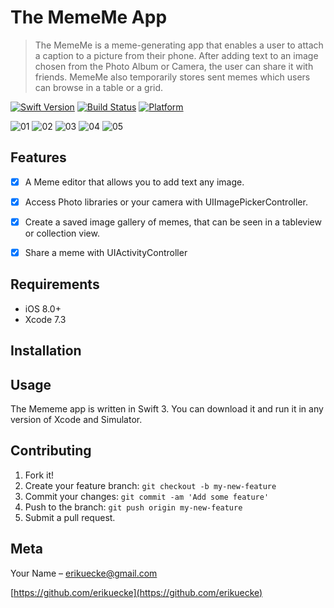 # The MemeMe App
> The MemeMe is a meme-generating app that enables a user to attach a caption to a picture from their phone. After adding text to an image chosen from the Photo Album or Camera, the user can share it with friends. MemeMe also temporarily stores sent memes which users can browse in a table or a grid.

[![Swift Version][swift-image]][swift-url]
[![Build Status][travis-image]][travis-url] 
[![Platform](https://img.shields.io/cocoapods/p/LFAlertController.svg?style=flat)](http://cocoapods.org/pods/LFAlertController)



![01](https://user-images.githubusercontent.com/17869297/30176591-03b2282e-93d1-11e7-966a-d29019271f00.jpg)
![02](https://user-images.githubusercontent.com/17869297/30176592-03b9b792-93d1-11e7-98dd-8555d954e5bf.jpg)
![03](https://user-images.githubusercontent.com/17869297/30176594-03be6698-93d1-11e7-9d6f-d1e610f4438f.jpg)
![04](https://user-images.githubusercontent.com/17869297/30176595-03c00372-93d1-11e7-91a7-ea83adc24564.jpg)
![05](https://user-images.githubusercontent.com/17869297/30176593-03bbd306-93d1-11e7-9e07-9a04a3aeb624.jpg)

## Features

- [x] A Meme editor that allows you to add text any image.
- [x] Access Photo libraries or your camera with UIImagePickerController.
- [x] Create a saved image gallery of memes, that can be seen in a tableview or collection view.
- [x] Share a meme with UIActivityController


## Requirements

- iOS 8.0+
- Xcode 7.3

## Installation

## Usage
The Mememe app is written in Swift 3. You can download it and run it in any version of Xcode and Simulator.

## Contributing
1. Fork it!
2. Create your feature branch: `git checkout -b my-new-feature`
3. Commit your changes: `git commit -am 'Add some feature'`
4. Push to the branch: `git push origin my-new-feature`
5. Submit a pull request.

## Meta

Your Name – erikuecke@gmail.com

[https://github.com/erikuecke](https://github.com/erikuecke)

[swift-image]:https://img.shields.io/badge/swift-3.0-orange.svg
[swift-url]: https://swift.org/

[travis-image]: https://img.shields.io/travis/dbader/node-datadog-metrics/master.svg?style=flat-square
[travis-url]: https://travis-ci.org/dbader/node-datadog-metrics
<!-- [codebeat-image]: https://codebeat.co/badges/c19b47ea-2f9d-45df-8458-b2d952fe9dad
[codebeat-url]: https://codebeat.co/projects/github-com-vsouza-awesomeios-com -->